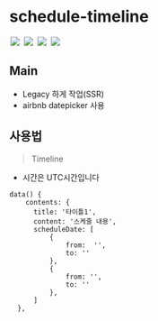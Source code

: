 <h1>schedule-timeline</h1>


<span style="margin:0 2px"><img src="https://img.shields.io/badge/framework-vue2.6.6-brightgreen.svg" ></span>
<span style="margin:0 2px"><img src="https://img.shields.io/badge/Rendering-SSR-blue.svg" ></span>
<span style="margin:0 2px"><img src="https://img.shields.io/badge/style-sass-yellowgreen.svg" ></span>
<span style="margin:0 2px"><img src="https://img.shields.io/badge/datePicker-airbnbDatepicker-red.svg" ></span>



## Main
- Legacy 하게 작업(SSR)
- airbnb datepicker 사용


## 사용법
> Timeline
- 시간은 UTC시간입니다

```
data() {
    contents: {
      title: '타이틀1',
      content: '스케줄 내용',
      scheduleDate: [
          {
              from:  '',
              to: ''
          },
          {
              from: '',
              to: ''
          },
      ]
  },
```